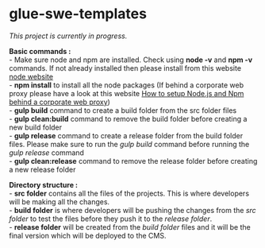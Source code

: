 # glue-swe-templates

_This project is currently in progress._

**Basic commands :**<br />
    - Make sure node and npm are installed. Check using **node -v** and **npm -v** commands. If not already installed then please install from this website  [node website](https://nodejs.org/en/) <br />
    - **npm install** to install all the node packages (If behind a corporate web proxy please have a look at this website [How to setup Node.js and Npm behind a corporate web proxy](https://jjasonclark.com/how-to-setup-node-behind-web-proxy))<br />
    - **gulp build** command to create a build folder from the src folder files<br />
    - **gulp clean:build** command to remove the build folder before creating a new build folder<br />
    - **gulp release** command to create a release folder from the build folder files. Please make sure to run the _gulp build_ command before running the _gulp release_ command<br />
    - **gulp clean:release** command to remove the release folder before creating a new release folder
    
**Directory structure :**<br />
    - **src folder** contains all the files of the projects. This is where developers will be making all the changes.<br />
    - **build folder** is where developers will be pushing the changes from the _src folder_ to test the files before they push it to the _release folder_.<br />
    - **release folder** will be created from the _build folder_ files and it will be the final version which will be deployed to the CMS.<br />

           



